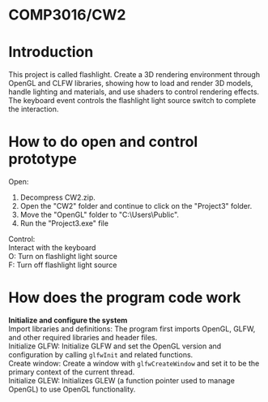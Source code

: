 # COMP3016/CW2

# Introduction
This project is called flashlight. Create a 3D rendering environment through OpenGL and CLFW libraries, showing how to load and render 3D models, handle lighting and materials, and use shaders to control rendering effects. The keyboard event controls the flashlight light source switch to complete the interaction.

# How to do open and control prototype
Open:<br/>
1. Decompress CW2.zip.
2. Open the "CW2" folder and continue to click on the "Project3" folder.
3. Move the "OpenGL" folder to "C:\Users\Public".
4. Run the "Project3.exe" file<br/>

Control:<br/>
Interact with the keyboard<br/>
O: Turn on flashlight light source<br/>
F: Turn off flashlight light source

# How does the program code work
**Initialize and configure the system**<br/>
Import libraries and definitions: The program first imports OpenGL, GLFW, and other required libraries and header files.<br/>
Initialize GLFW: Initialize GLFW and set the OpenGL version and configuration by calling `glfwInit` and related functions.<br/>
Create window: Create a window with `glfwCreateWindow` and set it to be the primary context of the current thread.<br/>
Initialize GLEW: Initializes GLEW (a function pointer used to manage OpenGL) to use OpenGL functionality.<br/>
